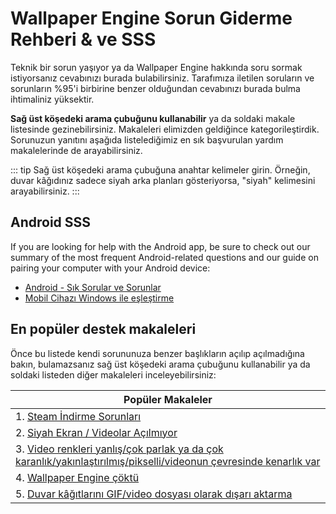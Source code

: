 # Wallpaper Engine Sorun Giderme Rehberi & ve SSS
Teknik bir sorun yaşıyor ya da Wallpaper Engine hakkında soru sormak istiyorsanız cevabınızı burada bulabilirsiniz. Tarafımıza iletilen soruların ve sorunların %95'i birbirine benzer olduğundan cevabınızı burada bulma ihtimaliniz yüksektir.

**Sağ üst köşedeki arama çubuğunu kullanabilir** ya da soldaki makale listesinde gezinebilirsiniz. Makaleleri elimizden geldiğince kategorileştirdik. Sorunuzun yanıtını aşağıda listelediğimiz en sık başvurulan yardım makalelerinde de arayabilirsiniz.

::: tip
Sağ üst köşedeki arama çubuğuna anahtar kelimeler girin. Örneğin, duvar kâğıdınız sadece siyah arka planları gösteriyorsa, "siyah" kelimesini arayabilirsiniz.
:::

## Android SSS

If you are looking for help with the Android app, be sure to check out our summary of the most frequent Android-related questions and our guide on pairing your computer with your Android device:

* [Android - Sık Sorular ve Sorunlar](mobile/faq.html)
* [Mobil Cihazı Windows ile eşleştirme](mobile/pairing.html)

## En popüler destek makaleleri

Önce bu listede kendi sorununuza benzer başlıkların açılıp açılmadığına bakın, bulamazsanız sağ üst köşedeki arama çubuğunu kullanabilir ya da soldaki listeden diğer makaleleri inceleyebilirsiniz:

| **Popüler Makaleler**                                                                                                                      |
| ------------------------------------------------------------------------------------------------------------------------------------------ |
| 1. [Steam İndirme Sorunları](steam/download.html)                                                                                          |
| 2. [Siyah Ekran / Videolar Açılmıyor](noshow/notplaying.html)                                                                              |
| 3. [Video renkleri yanlış/çok parlak ya da çok karanlık/yakınlaştırılmış/pikselli/videonun çevresinde kenarlık var](videos/artifacts.html) |
| 4. [Wallpaper Engine çöktü](crash/application.html)                                                                                        |
| 5. [Duvar kâğıtlarını GIF/video dosyası olarak dışarı aktarma](functionality/export.html)                                                  |

